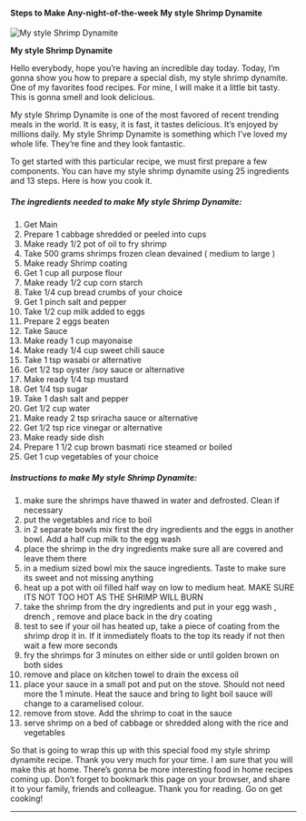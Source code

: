             

#### Steps to Make Any-night-of-the-week My style Shrimp Dynamite

![My style Shrimp Dynamite](https://img-global.cpcdn.com/recipes/6510158419066880/751x532cq70/my-style-shrimp-dynamite-recipe-main-photo.jpg)

**My style Shrimp Dynamite**

Hello everybody, hope you’re having an incredible day today. Today, I’m gonna show you how to prepare a special dish, my style shrimp dynamite. One of my favorites food recipes. For mine, I will make it a little bit tasty. This is gonna smell and look delicious.

My style Shrimp Dynamite is one of the most favored of recent trending meals in the world. It is easy, it is fast, it tastes delicious. It’s enjoyed by millions daily. My style Shrimp Dynamite is something which I’ve loved my whole life. They’re fine and they look fantastic.

To get started with this particular recipe, we must first prepare a few components. You can have my style shrimp dynamite using 25 ingredients and 13 steps. Here is how you cook it.

##### The ingredients needed to make My style Shrimp Dynamite:

1.  Get Main
2.  Prepare 1 cabbage shredded or peeled into cups
3.  Make ready 1/2 pot of oil to fry shrimp
4.  Take 500 grams shrimps frozen clean devained ( medium to large )
5.  Make ready Shrimp coating
6.  Get 1 cup all purpose flour
7.  Make ready 1/2 cup corn starch
8.  Take 1/4 cup bread crumbs of your choice
9.  Get 1 pinch salt and pepper
10.  Take 1/2 cup milk added to eggs
11.  Prepare 2 eggs beaten
12.  Take Sauce
13.  Make ready 1 cup mayonaise
14.  Make ready 1/4 cup sweet chili sauce
15.  Take 1 tsp wasabi or alternative
16.  Get 1/2 tsp oyster /soy sauce or alternative
17.  Make ready 1/4 tsp mustard
18.  Get 1/4 tsp sugar
19.  Take 1 dash salt and pepper
20.  Get 1/2 cup water
21.  Make ready 2 tsp sriracha sauce or alternative
22.  Get 1/2 tsp rice vinegar or alternative
23.  Make ready side dish
24.  Prepare 1 1/2 cup brown basmati rice steamed or boiled
25.  Get 1 cup vegetables of your choice

##### Instructions to make My style Shrimp Dynamite:

1.  make sure the shrimps have thawed in water and defrosted. Clean if necessary
2.  put the vegetables and rice to boil
3.  in 2 separate bowls mix first the dry ingredients and the eggs in another bowl. Add a half cup milk to the egg wash
4.  place the shrimp in the dry ingredients make sure all are covered and leave them there
5.  in a medium sized bowl mix the sauce ingredients. Taste to make sure its sweet and not missing anything
6.  heat up a pot with oil filled half way on low to medium heat. MAKE SURE ITS NOT TOO HOT AS THE SHRIMP WILL BURN
7.  take the shrimp from the dry ingredients and put in your egg wash , drench , remove and place back in the dry coating
8.  test to see if your oil has heated up, take a piece of coating from the shrimp drop it in. If it immediately floats to the top its ready if not then wait a few more seconds
9.  fry the shrimps for 3 minutes on either side or until golden brown on both sides
10.  remove and place on kitchen towel to drain the excess oil
11.  place your sauce in a small pot and put on the stove. Should not need more the 1 minute. Heat the sauce and bring to light boil sauce will change to a caramelised colour.
12.  remove from stove. Add the shrimp to coat in the sauce
13.  serve shrimp on a bed of cabbage or shredded along with the rice and vegetables

So that is going to wrap this up with this special food my style shrimp dynamite recipe. Thank you very much for your time. I am sure that you will make this at home. There’s gonna be more interesting food in home recipes coming up. Don’t forget to bookmark this page on your browser, and share it to your family, friends and colleague. Thank you for reading. Go on get cooking!

* * *